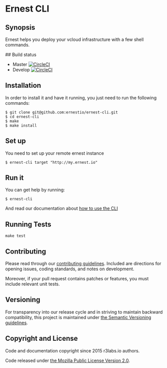 # Ernest CLI

## Synopsis

Ernest helps you deploy your vcloud infrastructure with a few shell commands.

## Build status

* Master [![CircleCI](https://circleci.com/gh/ernestio/ernest-cli/tree/master.svg?style=svg)](https://circleci.com/gh/ernestio/ernest-cli/tree/master)
* Develop [![CircleCI](https://circleci.com/gh/ernestio/ernest-cli/tree/develop.svg?style=svg)](https://circleci.com/gh/ernestio/ernest-cli/tree/develop)

## Installation

In order to install it and have it running, you just need to run the following commands:

```
$ git clone git@github.com:ernestio/ernest-cli.git
$ cd ernest-cli
$ make
$ make install
```

## Set up

You need to set up your remote ernest instance
```
$ ernest-cli target "http://my.ernest.io"
```

## Run it

You can get help by running:
```
$ ernest-cli
```

And read our documentation about [how to use the CLI](http://ernest.io/documentation/cli-guide/)

## Running Tests

```
make test
```

## Contributing

Please read through our
[contributing guidelines](CONTRIBUTING.md).
Included are directions for opening issues, coding standards, and notes on
development.

Moreover, if your pull request contains patches or features, you must include
relevant unit tests.

## Versioning

For transparency into our release cycle and in striving to maintain backward
compatibility, this project is maintained under [the Semantic Versioning guidelines](http://semver.org/).

## Copyright and License

Code and documentation copyright since 2015 r3labs.io authors.

Code released under
[the Mozilla Public License Version 2.0](LICENSE).
